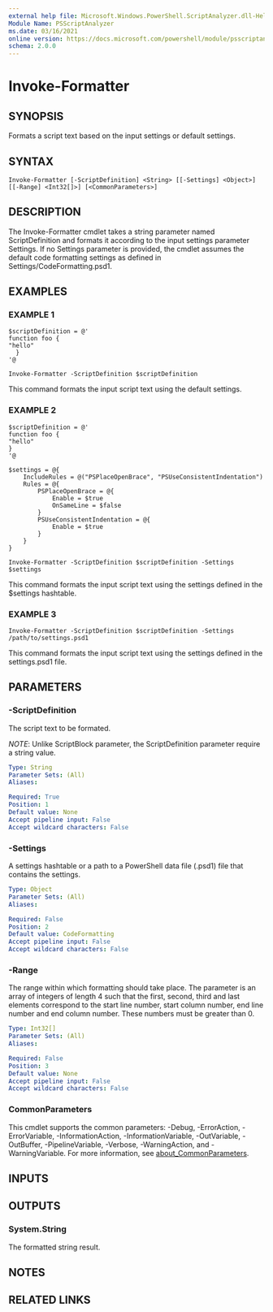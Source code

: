 ```yaml
---
external help file: Microsoft.Windows.PowerShell.ScriptAnalyzer.dll-Help.xml
Module Name: PSScriptAnalyzer
ms.date: 03/16/2021
online version: https://docs.microsoft.com/powershell/module/psscriptanalyzer/invoke-formatter?view=ps-modules&wt.mc_id=ps-gethelp
schema: 2.0.0
---
```


# Invoke-Formatter

## SYNOPSIS
Formats a script text based on the input settings or default settings.

## SYNTAX

```
Invoke-Formatter [-ScriptDefinition] <String> [[-Settings] <Object>] [[-Range] <Int32[]>] [<CommonParameters>]
```

## DESCRIPTION

The Invoke-Formatter cmdlet takes a string parameter named ScriptDefinition and formats it according to the input settings parameter Settings. If no Settings parameter is provided, the cmdlet assumes the default code formatting settings as defined in Settings/CodeFormatting.psd1.

## EXAMPLES

### EXAMPLE 1
```
$scriptDefinition = @'
function foo {
"hello"
  }
'@

Invoke-Formatter -ScriptDefinition $scriptDefinition
```

This command formats the input script text using the default settings.

### EXAMPLE 2
```
$scriptDefinition = @'
function foo {
"hello"
}
'@

$settings = @{
    IncludeRules = @("PSPlaceOpenBrace", "PSUseConsistentIndentation")
    Rules = @{
        PSPlaceOpenBrace = @{
            Enable = $true
            OnSameLine = $false
        }
        PSUseConsistentIndentation = @{
            Enable = $true
        }
    }
}

Invoke-Formatter -ScriptDefinition $scriptDefinition -Settings $settings
```

This command formats the input script text using the settings defined in the $settings hashtable.

### EXAMPLE 3
```
Invoke-Formatter -ScriptDefinition $scriptDefinition -Settings /path/to/settings.psd1
```

This command formats the input script text using the settings defined in the settings.psd1 file.

## PARAMETERS

### -ScriptDefinition
The script text to be formated.

*NOTE*: Unlike ScriptBlock parameter, the ScriptDefinition parameter require a string value.

```yaml
Type: String
Parameter Sets: (All)
Aliases:

Required: True
Position: 1
Default value: None
Accept pipeline input: False
Accept wildcard characters: False
```

### -Settings
A settings hashtable or a path to a PowerShell data file (.psd1) file that contains the settings.

```yaml
Type: Object
Parameter Sets: (All)
Aliases:

Required: False
Position: 2
Default value: CodeFormatting
Accept pipeline input: False
Accept wildcard characters: False
```

### -Range
The range within which formatting should take place. The parameter is an array of integers of length 4 such that the first, second, third and last elements correspond to the start line number, start column number, end line number and end column number. These numbers must be greater than 0.

```yaml
Type: Int32[]
Parameter Sets: (All)
Aliases:

Required: False
Position: 3
Default value: None
Accept pipeline input: False
Accept wildcard characters: False
```

### CommonParameters
This cmdlet supports the common parameters: -Debug, -ErrorAction, -ErrorVariable, -InformationAction, -InformationVariable, -OutVariable, -OutBuffer, -PipelineVariable, -Verbose, -WarningAction, and -WarningVariable. For more information, see [about_CommonParameters](http://go.microsoft.com/fwlink/?LinkID=113216).

## INPUTS

## OUTPUTS

### System.String
The formatted string result.


## NOTES

## RELATED LINKS
